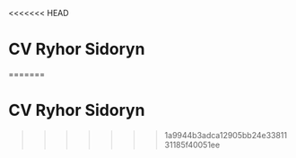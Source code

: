 <<<<<<< HEAD
# CV Ryhor Sidoryn
=======
# CV Ryhor Sidoryn
>>>>>>> 1a9944b3adca12905bb24e3381131185f40051ee
